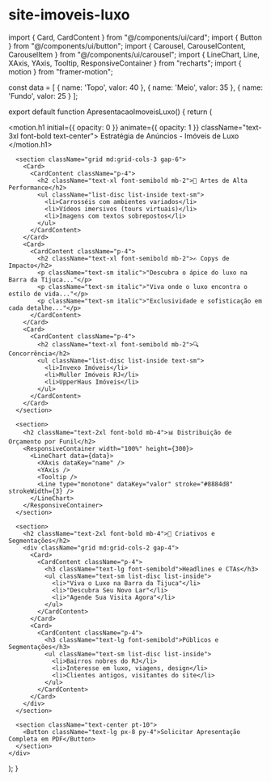 # site-imoveis-luxo
import { Card, CardContent } from "@/components/ui/card";
import { Button } from "@/components/ui/button";
import { Carousel, CarouselContent, CarouselItem } from "@/components/ui/carousel";
import { LineChart, Line, XAxis, YAxis, Tooltip, ResponsiveContainer } from "recharts";
import { motion } from "framer-motion";

const data = [
  { name: 'Topo', valor: 40 },
  { name: 'Meio', valor: 35 },
  { name: 'Fundo', valor: 25 }
];

export default function ApresentacaoImoveisLuxo() {
  return (
    <div className="p-4 md:p-10 space-y-10">
      <motion.h1 initial={{ opacity: 0 }} animate={{ opacity: 1 }} className="text-3xl font-bold text-center">
        Estratégia de Anúncios - Imóveis de Luxo
      </motion.h1>

      <section className="grid md:grid-cols-3 gap-6">
        <Card>
          <CardContent className="p-4">
            <h2 className="text-xl font-semibold mb-2">🎨 Artes de Alta Performance</h2>
            <ul className="list-disc list-inside text-sm">
              <li>Carrosséis com ambientes variados</li>
              <li>Vídeos imersivos (tours virtuais)</li>
              <li>Imagens com textos sobrepostos</li>
            </ul>
          </CardContent>
        </Card>
        <Card>
          <CardContent className="p-4">
            <h2 className="text-xl font-semibold mb-2">✍️ Copys de Impacto</h2>
            <p className="text-sm italic">"Descubra o ápice do luxo na Barra da Tijuca..."</p>
            <p className="text-sm italic">"Viva onde o luxo encontra o estilo de vida..."</p>
            <p className="text-sm italic">"Exclusividade e sofisticação em cada detalhe..."</p>
          </CardContent>
        </Card>
        <Card>
          <CardContent className="p-4">
            <h2 className="text-xl font-semibold mb-2">🔍 Concorrência</h2>
            <ul className="list-disc list-inside text-sm">
              <li>Invexo Imóveis</li>
              <li>Muller Imóveis RJ</li>
              <li>UpperHaus Imóveis</li>
            </ul>
          </CardContent>
        </Card>
      </section>

      <section>
        <h2 className="text-2xl font-bold mb-4">📊 Distribuição de Orçamento por Funil</h2>
        <ResponsiveContainer width="100%" height={300}>
          <LineChart data={data}>
            <XAxis dataKey="name" />
            <YAxis />
            <Tooltip />
            <Line type="monotone" dataKey="valor" stroke="#8884d8" strokeWidth={3} />
          </LineChart>
        </ResponsiveContainer>
      </section>

      <section>
        <h2 className="text-2xl font-bold mb-4">🧠 Criativos e Segmentações</h2>
        <div className="grid md:grid-cols-2 gap-4">
          <Card>
            <CardContent className="p-4">
              <h3 className="text-lg font-semibold">Headlines e CTAs</h3>
              <ul className="text-sm list-disc list-inside">
                <li>"Viva o Luxo na Barra da Tijuca"</li>
                <li>"Descubra Seu Novo Lar"</li>
                <li>"Agende Sua Visita Agora"</li>
              </ul>
            </CardContent>
          </Card>
          <Card>
            <CardContent className="p-4">
              <h3 className="text-lg font-semibold">Públicos e Segmentações</h3>
              <ul className="text-sm list-disc list-inside">
                <li>Bairros nobres do RJ</li>
                <li>Interesse em luxo, viagens, design</li>
                <li>Clientes antigos, visitantes do site</li>
              </ul>
            </CardContent>
          </Card>
        </div>
      </section>

      <section className="text-center pt-10">
        <Button className="text-lg px-8 py-4">Solicitar Apresentação Completa em PDF</Button>
      </section>
    </div>
  );
}
